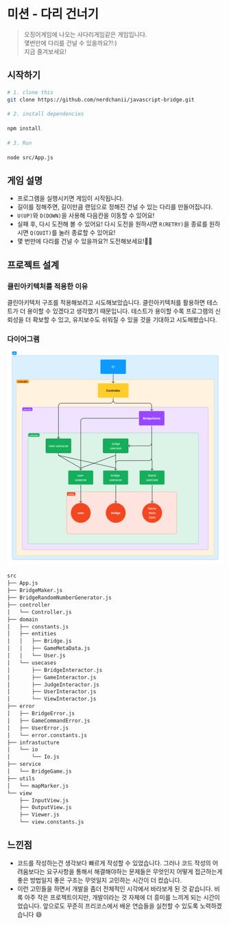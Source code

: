 # 미션 - 다리 건너기

> 오징어게임에 나오는 사다리게임같은 게임입니다.  
> 몇번만에 다리를 건널 수 있을까요?!:)  
> 지금 즐겨보세요!  

## 시작하기

```bash
# 1. clone this 
git clone https://github.com/nerdchanii/javascript-bridge.git

# 2. install dependencies

npm install 

# 3. Run 

node src/App.js 

```

## 게임 설명

- 프로그램을 실행시키면 게임이 시작됩니다.
- 길이를 정해주면, 길이만큼 랜덤으로 정해진 건널 수 있는 다리를 만들어집니다.
- `U(UP)`와 `D(DOWN)`을 사용해 다음칸을 이동할 수 있어요!
- 실패 후, 다시 도전해 볼 수 있어요! 다시 도전을 원하시면 `R(RETRY)`을 종료를 원하시면 `Q(QUIT)`를 눌러 종료할 수 있어요!
- 몇 번만에 다리를 건널 수 있을까요?! 도전해보세요!👏🏻

## 프로젝트 설계

### **클린아키텍처를 적용한 이유**

클린아키텍처 구조를 적용해보려고 시도해보았습니다. 클린아키텍처를 활용하면 테스트가 더 용이할 수 있겠다고 생각했기 때문입니다. 테스트가 용이할 수록 프로그램의 신뢰성을 더 확보할 수 있고, 유지보수도 쉬워질 수 있을 것을 기대하고 시도해봤습니다.

### 다이어그램

![diagram](./docs/4th.png)

```bash
src
├── App.js
├── BridgeMaker.js
├── BridgeRandomNumberGenerator.js
├── controller
│   └── Controller.js
├── domain
│   ├── constants.js
│   ├── entities
│   │   ├── Bridge.js
│   │   ├── GameMetaData.js
│   │   └── User.js
│   └── usecases
│       ├── BridgeInteractor.js
│       ├── GameInteractor.js
│       ├── JudgeInteractor.js
│       ├── UserInteractor.js
│       └── ViewInteractor.js
├── error
│   ├── BridgeError.js
│   ├── GameCommandError.js
│   ├── UserError.js
│   └── error.constants.js
├── infrastucture
│   └── io
│       └── Io.js
├── service
│   └── BridgeGame.js
├── utils
│   └── mapMarker.js
└── view
    ├── InputView.js
    ├── OutputView.js
    ├── Viewer.js
    └── view.constants.js

```

## 느낀점

- 코드를 작성하는건 생각보다 빠르게 작성할 수 있었습니다. 그러나 코드 작성의 어려움보다는 요구사항을 통해서 해결해야하는 문제들은 무엇인지 어떻게 접근하는게 좋은 방법일지 좋은 구조는 무엇일지 고민하는 시간이 더 컸습니다.
- 이런 고민들을 하면서 개발을 좀더 전체적인 시각에서 바라보게 된 것 같습니다. 비록 아주 작은 프로젝트이지만, 개발이라는 것 자체에 더 흥미를 느끼게 되는 시간이었습니다. 앞으로도  꾸준히 프리코스에서 배운 연습들을 실천할 수 있도록 노력하겠습니다 :smile:
